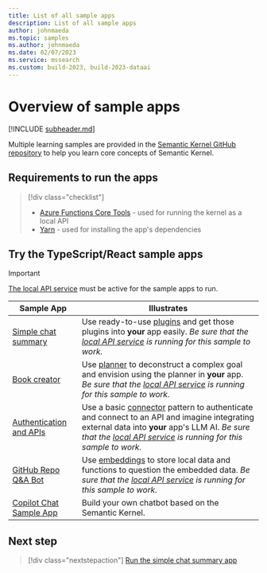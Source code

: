 ```yaml
---
title: List of all sample apps
description: List of all sample apps
author: johnmaeda
ms.topic: samples
ms.author: johnmaeda
ms.date: 02/07/2023
ms.service: mssearch
ms.custom: build-2023, build-2023-dataai
---
```

# Overview of sample apps 

[!INCLUDE [subheader.md](../includes/pat_large.md)]

Multiple learning samples are provided in the [Semantic Kernel GitHub repository](https://github.com/microsoft/semantic-kernel/tree/main/samples) to help you learn core concepts of Semantic Kernel.

## Requirements to run the apps

> [!div class="checklist"]
> * [Azure Functions Core Tools](/azure/azure-functions/functions-run-local) - used for running the kernel as a local API
> * [Yarn](https://yarnpkg.com/getting-started/install) - used for installing the app's dependencies

## Try the TypeScript/React sample apps

> [!IMPORTANT]
> [The local API service](../samples-and-solutions/local-api-service.md) must be active for the sample apps to run.

| Sample App | Illustrates |
|---|---|
| [Simple chat summary](../samples-and-solutions/simple-chat-summary.md) | Use ready-to-use [plugins](../create-plugins/out-of-the-box-plugins.md) and get those plugins into **your** app easily. _Be sure that the [local API service](../samples-and-solutions/local-api-service.md) is running for this sample to work._ |
| [Book creator](../samples-and-solutions/book-creator.md) | Use [planner](../create-chains/planner.md) to deconstruct a complex goal and envision using the planner in **your** app. _Be sure that the [local API service](../samples-and-solutions/local-api-service.md) is running for this sample to work._ |
| [Authentication and APIs](../samples-and-solutions/authentication-api.md) | Use a basic [connector](../create-chains/connectors.md) pattern to authenticate and connect to an API and imagine integrating external data into **your** app's LLM AI. _Be sure that the [local API service](../samples-and-solutions/local-api-service.md) is running for this sample to work._ |
| [GitHub Repo Q&A Bot](../samples-and-solutions/github-repo-qa-bot.md) | Use [embeddings](../memories/index.md) to store local data and functions to question the embedded data. _Be sure that the [local API service](../samples-and-solutions/local-api-service.md) is running for this sample to work._ |
| [Copilot Chat Sample App](../samples-and-solutions/copilot-chat.md) | Build your own chatbot based on the Semantic Kernel. |

## Next step

> [!div class="nextstepaction"]
> [Run the simple chat summary app](../samples-and-solutions/simple-chat-summary.md)
